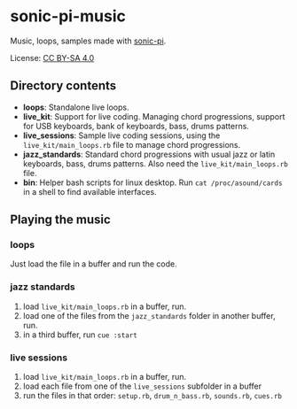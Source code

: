 # sonic-pi-music


Music, loops, samples made with [sonic-pi](https://sonic-pi.net/).


License: [CC BY-SA 4.0](https://creativecommons.org/licenses/by-sa/4.0/)


## Directory contents

  * **loops**: Standalone live loops.
  * **live_kit**: Support for live coding. Managing chord progressions, support for USB keyboards, bank of keyboards, bass, drums patterns.
  * **live_sessions**: Sample live coding sessions, using the `live_kit/main_loops.rb` file to manage chord progressions.
  * **jazz_standards**: Standard chord progressions with usual jazz or latin keyboards, bass, drums patterns. Also need the `live_kit/main_loops.rb` file.
  * **bin**: Helper bash scripts for linux desktop. Run `cat /proc/asound/cards` in a shell to find available interfaces.


## Playing the music


### loops

Just load the file in a buffer and run the code.


### jazz standards

  1. load `live_kit/main_loops.rb` in a buffer, run.
  2. load one of the files from the `jazz_standards` folder in another buffer, run.
  3. in a third buffer, run `cue :start`


### live sessions 

  1. load `live_kit/main_loops.rb` in a buffer, run.
  2. load each file from one of the `live_sessions` subfolder in a buffer
  3. run the files in that order: `setup.rb`, `drum_n_bass.rb`, `sounds.rb`, `cues.rb`
